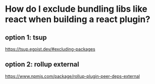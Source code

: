 # How do I exclude bundling libs like react when building a react plugin?

## option 1: tsup
https://tsup.egoist.dev/#excluding-packages

## option 2: rollup external
https://www.npmjs.com/package/rollup-plugin-peer-deps-external
